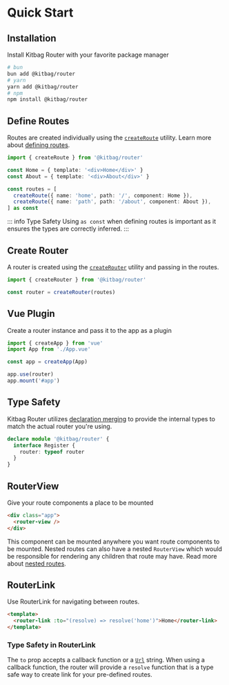 # Quick Start

## Installation

Install Kitbag Router with your favorite package manager

```bash
# bun
bun add @kitbag/router
# yarn
yarn add @kitbag/router
# npm
npm install @kitbag/router
```

## Define Routes

Routes are created individually using the [`createRoute`](/api/functions/createRoute) utility. Learn more about [defining routes](/core-concepts/routes).

```ts
import { createRoute } from '@kitbag/router'

const Home = { template: '<div>Home</div>' }
const About = { template: '<div>About</div>' }

const routes = [
  createRoute({ name: 'home', path: '/', component: Home }),
  createRoute({ name: 'path', path: '/about', component: About }),
] as const
```
::: info Type Safety
Using `as const` when defining routes is important as it ensures the types are correctly inferred.
:::

## Create Router
A router is created using the [`createRouter`](/api/functions/createRouter) utility and passing in the routes.

```ts
import { createRouter } from '@kitbag/router'

const router = createRouter(routes)
```

## Vue Plugin

Create a router instance and pass it to the app as a plugin

```ts {6}
import { createApp } from 'vue'
import App from './App.vue'

const app = createApp(App)

app.use(router)
app.mount('#app')
```

## Type Safety

Kitbag Router utilizes [declaration merging](https://www.typescriptlang.org/docs/handbook/declaration-merging.html) to provide the internal types to match the actual router you're using.

```ts
declare module '@kitbag/router' {
  interface Register {
    router: typeof router
  }
}
```

## RouterView

Give your route components a place to be mounted

```html
<div class="app">
  <router-view />
</div>
```

This component can be mounted anywhere you want route components to be mounted. Nested routes can also have a nested `RouterView` which would be responsible for rendering any children that route may have. Read more about [nested routes](/core-concepts/routes#parent).

## RouterLink

Use RouterLink for navigating between routes.

```html
<template>
  <router-link :to="(resolve) => resolve('home')">Home</router-link>
</template>
```

### Type Safety in RouterLink

The `to` prop accepts a callback function or a [`Url`](/api/types/Url) string. When using a callback function, the router will provide a `resolve` function that is a type safe way to create link for your pre-defined routes. 
